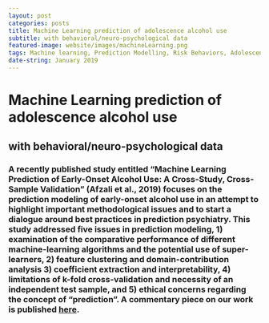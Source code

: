 ```yaml
---
layout: post
categories: posts
title: Machine Learning prediction of adolescence alcohol use 
subtitle: with behavioral/neuro-psychological data 
featured-image: website/images/machineLearning.png
tags: Machine learning, Prediction Modelling, Risk Behaviors, Adolescence
date-string: January 2019
---
```


# Machine Learning prediction of adolescence alcohol use 
## with behavioral/neuro-psychological data
### A recently published study entitled “Machine Learning Prediction of Early-Onset Alcohol Use: A Cross-Study, Cross-Sample Validation” (Afzali et al., 2019) focuses on the prediction modeling of early-onset alcohol use in an attempt to highlight important methodological issues and to start a dialogue around best practices in prediction psychiatry. This study addressed five issues in prediction modeling, 1) examination of the comparative performance of different machine-learning algorithms and the potential use of super-learners, 2) feature clustering and domain-contribution analysis 3) coefficient extraction and interpretability, 4) limitations of k-fold cross-validation and necessity of an independent test sample, and 5) ethical concerns regarding the concept of “prediction”. A commentary piece on our work is published <a href="https://www.ncbi.nlm.nih.gov/pubmed/30854749">here</a>.
